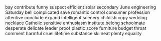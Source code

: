 bay
contribute
funny
suspect
efficient
solar
secondary
June
engineering
Saturday
bell
complicated
save
romantic
control
consumer
profession
attentive
conclude
expand
intelligent
scenery
childish
copy
wedding
necklace
Catholic
sensitive
enthusiasm
institute
belong
schoolmate
desperate
delicate
leader
proof
plastic
score
furniture
budget
throat
comment
harmful
cruel
lifetime
substance
ski
neat
plenty
equality
